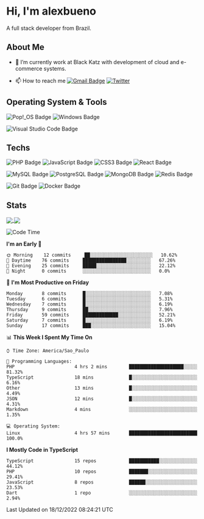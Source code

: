 # Hi, I'm alexbueno

A full stack developer from Brazil.

## About Me

- 🌱 I’m currently work at Black Katz with development of cloud and e-commerce systems.

- 📫 How to reach me [![Gmail Badge](https://img.shields.io/badge/-gmail-c14438?style=for-the-badge&logo=Gmail&logoColor=ffffff)](mailto:alexsandrofbueno@gmail.com) [![Twitter](https://img.shields.io/badge/twitter-1DA1F2.svg?style=for-the-badge&logo=twitter&logoColor=ffffff)](https://twitter.com/Alex_Bueno_7)

## Operating System & Tools

![Pop!_OS Badge](https://img.shields.io/badge/Pop!__OS-48B9C7?logo=popos&logoColor=fff&style=flat)
![Windows Badge](https://img.shields.io/badge/Windows-0078D6?logo=windows&logoColor=fff&style=flat)

![Visual Studio Code Badge](https://img.shields.io/badge/Visual%20Studio%20Code-007ACC?logo=visualstudiocode&logoColor=fff&style=flat)

## Techs

![PHP Badge](https://img.shields.io/badge/PHP-777BB4?logo=php&logoColor=fff&style=flat)
![JavaScript Badge](https://img.shields.io/badge/JavaScript-F7DF1E?logo=javascript&logoColor=000&style=flat)
![CSS3 Badge](https://img.shields.io/badge/CSS3-1572B6?logo=css3&logoColor=fff&style=flat)
![React Badge](https://img.shields.io/badge/React-61DAFB?logo=react&logoColor=000&style=flat)

![MySQL Badge](https://img.shields.io/badge/MySQL-4479A1?logo=mysql&logoColor=fff&style=flat)
![PostgreSQL Badge](https://img.shields.io/badge/PostgreSQL-4169E1?logo=postgresql&logoColor=fff&style=flat)
![MongoDB Badge](https://img.shields.io/badge/MongoDB-47A248?logo=mongodb&logoColor=fff&style=flat)
![Redis Badge](https://img.shields.io/badge/Redis-DC382D?logo=redis&logoColor=fff&style=flat)

![Git Badge](https://img.shields.io/badge/Git-F05032?logo=git&logoColor=fff&style=flat)
![Docker Badge](https://img.shields.io/badge/Docker-2496ED?logo=docker&logoColor=fff&style=flat)


## Stats

<a href="https://github.com/anuraghazra/github-readme-stats">
  <img align="center" src="https://github-readme-stats.vercel.app/api?username=alexbueno7&hide=contribs,prs&show_icons=true&theme=radical" />
</a>
<a href="https://github.com/anuraghazra/convoychat">
  <img align="center" src="https://github-readme-stats.vercel.app/api/top-langs/?username=alexbueno7" />
</a>

<!--START_SECTION:waka-->
![Code Time](http://img.shields.io/badge/Code%20Time-659%20hrs%203%20mins-blue)

**I'm an Early 🐤** 

```text
🌞 Morning    12 commits     ██░░░░░░░░░░░░░░░░░░░░░░░   10.62% 
🌆 Daytime    76 commits     ████████████████░░░░░░░░░   67.26% 
🌃 Evening    25 commits     █████░░░░░░░░░░░░░░░░░░░░   22.12% 
🌙 Night      0 commits      ░░░░░░░░░░░░░░░░░░░░░░░░░   0.0%

```
📅 **I'm Most Productive on Friday** 

```text
Monday       8 commits      █░░░░░░░░░░░░░░░░░░░░░░░░   7.08% 
Tuesday      6 commits      █░░░░░░░░░░░░░░░░░░░░░░░░   5.31% 
Wednesday    7 commits      █░░░░░░░░░░░░░░░░░░░░░░░░   6.19% 
Thursday     9 commits      ██░░░░░░░░░░░░░░░░░░░░░░░   7.96% 
Friday       59 commits     █████████████░░░░░░░░░░░░   52.21% 
Saturday     7 commits      █░░░░░░░░░░░░░░░░░░░░░░░░   6.19% 
Sunday       17 commits     ███░░░░░░░░░░░░░░░░░░░░░░   15.04%

```


📊 **This Week I Spent My Time On** 

```text
⌚︎ Time Zone: America/Sao_Paulo

💬 Programming Languages: 
PHP                      4 hrs 2 mins        ████████████████████░░░░░   81.32% 
TypeScript               18 mins             █░░░░░░░░░░░░░░░░░░░░░░░░   6.16% 
Other                    13 mins             █░░░░░░░░░░░░░░░░░░░░░░░░   4.49% 
JSON                     12 mins             █░░░░░░░░░░░░░░░░░░░░░░░░   4.31% 
Markdown                 4 mins              ░░░░░░░░░░░░░░░░░░░░░░░░░   1.35%

💻 Operating System: 
Linux                    4 hrs 57 mins       █████████████████████████   100.0%

```

**I Mostly Code in TypeScript** 

```text
TypeScript               15 repos            ███████████░░░░░░░░░░░░░░   44.12% 
PHP                      10 repos            ███████░░░░░░░░░░░░░░░░░░   29.41% 
JavaScript               8 repos             ██████░░░░░░░░░░░░░░░░░░░   23.53% 
Dart                     1 repo              ░░░░░░░░░░░░░░░░░░░░░░░░░   2.94%

```



 Last Updated on 18/12/2022 08:24:21 UTC
<!--END_SECTION:waka-->
